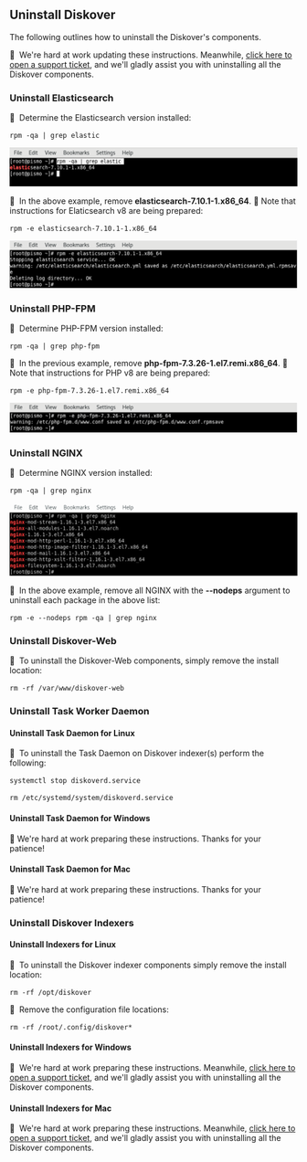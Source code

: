 <p id=“uninstall”></p>

## Uninstall Diskover

The following outlines how to uninstall the Diskover's components.

🚧 &nbsp;We're hard at work updating these instructions. Meanwhile, [click here to open a support ticket](https://support.diskoverdata.com/), and we'll gladly assist you with uninstalling all the Diskover components.

### Uninstall Elasticsearch

🔴 &nbsp;Determine the Elasticsearch version installed:
```
rpm -qa | grep elastic
```

![Image: Determine Elasticsearch Version](images/image_uninstall_elasticsearch_determine_version.png)

🔴 &nbsp;In the above example, remove **elasticsearch-7.10.1-1.x86_64**. 🚧 Note that instructions for Elaticsearch v8 are being prepared:
```
rpm -e elasticsearch-7.10.1-1.x86_64
```

![Image: Remove Elasticsearch](images/image_uninstall_elasticsearch_remove.png)

### Uninstall PHP-FPM

🔴 &nbsp;Determine PHP-FPM version installed:
```
rpm -qa | grep php-fpm
```

🔴 &nbsp;In the previous example, remove **php-fpm-7.3.26-1.el7.remi.x86_64**. 🚧 Note that instructions for PHP v8 are being prepared:

```
rpm -e php-fpm-7.3.26-1.el7.remi.x86_64
```

![Image: Determine PHP-FPM  Version](images/image_uninstall_php_fpm_determine_version.png)


### Uninstall NGINX

🔴 &nbsp;Determine NGINX version installed:
```
rpm -qa | grep nginx
```

![Image: Determine NGINX  Version](images/image_uninstall_determine_nginx_version.png)

🔴 &nbsp;In the above example, remove all NGINX with the **--nodeps** argument to uninstall each package in the above list:
```
rpm -e --nodeps rpm -qa | grep nginx
```

### Uninstall Diskover-Web

🔴 &nbsp;To uninstall the Diskover-Web components, simply remove the install location:
```
rm -rf /var/www/diskover-web
```

### Uninstall Task Worker Daemon

#### Uninstall Task Daemon for Linux

🔴 &nbsp;To uninstall the Task Daemon on Diskover indexer(s) perform the following:
```
systemctl stop diskoverd.service
```

```
rm /etc/systemd/system/diskoverd.service
```

#### Uninstall Task Daemon for Windows

🚧 We're hard at work preparing these instructions. Thanks for your patience!

#### Uninstall Task Daemon for Mac

🚧 We're hard at work preparing these instructions. Thanks for your patience!

### Uninstall Diskover Indexers

#### Uninstall Indexers for Linux

🔴 &nbsp;To uninstall the Diskover indexer components simply remove the install location:
```
rm -rf /opt/diskover
```

🔴 &nbsp;Remove the configuration file locations:
```
rm -rf /root/.config/diskover*
```

#### Uninstall Indexers for Windows

🚧 &nbsp;We're hard at work preparing these instructions. Meanwhile, [click here to open a support ticket](https://support.diskoverdata.com/), and we'll gladly assist you with uninstalling all the Diskover components.

#### Uninstall Indexers for Mac

🚧 &nbsp;We're hard at work preparing these instructions. Meanwhile, [click here to open a support ticket](https://support.diskoverdata.com/), and we'll gladly assist you with uninstalling all the Diskover components.
